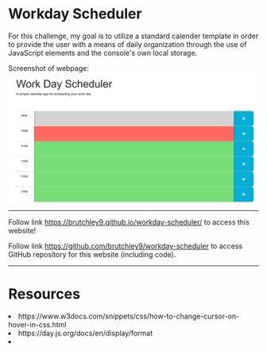 # Workday Scheduler

For this challenge, my goal is to utilize a standard calender template in order to provide the user with a means of daily organization through the use of JavaScript elements and the console's own local storage.

Screenshot of webpage:
<img src="assets/images/Screenshot 2023-10-22 131521.png">

---

Follow link https://brutchley9.github.io/workday-scheduler/ to access this website!

Follow link https://github.com/brutchley9/workday-scheduler to access GitHub repository for this website (including code).

---

# Resources

<li>https://www.w3docs.com/snippets/css/how-to-change-cursor-on-hover-in-css.html</li>

<li>https://day.js.org/docs/en/display/format</li>

<li></li>